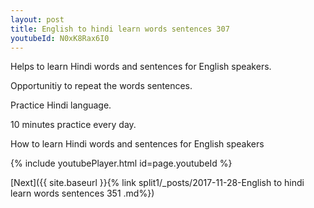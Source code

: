 ```yaml
---
layout: post
title: English to hindi learn words sentences 307 
youtubeId: N0xK8Rax6I0
---
```

 
 
Helps to learn Hindi words and sentences for English speakers.

Opportunitiy to repeat the words sentences. 

Practice Hindi language. 
 
10 minutes practice every day. 
 
How to learn Hindi words and sentences for English speakers 
 
{% include youtubePlayer.html id=page.youtubeId %}
 
 
[Next]({{ site.baseurl }}{% link  split1/_posts/2017-11-28-English to hindi learn words sentences 351 .md%})
 
